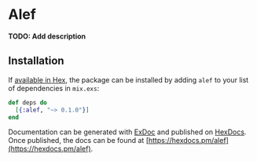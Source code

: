 # Alef

**TODO: Add description**

## Installation

If [available in Hex](https://hex.pm/docs/publish), the package can be installed
by adding `alef` to your list of dependencies in `mix.exs`:

```elixir
def deps do
  [{:alef, "~> 0.1.0"}]
end
```

Documentation can be generated with [ExDoc](https://github.com/elixir-lang/ex_doc)
and published on [HexDocs](https://hexdocs.pm). Once published, the docs can
be found at [https://hexdocs.pm/alef](https://hexdocs.pm/alef).


